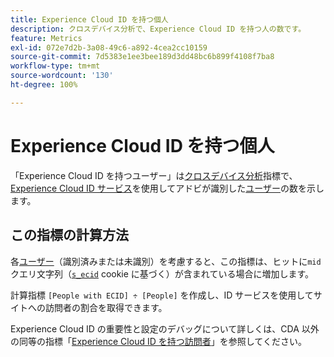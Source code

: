 ```yaml
---
title: Experience Cloud ID を持つ個人
description: クロスデバイス分析で、Experience Cloud ID を持つ人の数です。
feature: Metrics
exl-id: 072e7d2b-3a08-49c6-a892-4cea2cc10159
source-git-commit: 7d5383e1ee3bee189d3dd48bc6b899f4108f7ba8
workflow-type: tm+mt
source-wordcount: '130'
ht-degree: 100%

---
```


# Experience Cloud ID を持つ個人

「Experience Cloud ID を持つユーザー」は[クロスデバイス分析](../cda/overview.md)指標で、[Experience Cloud ID サービス](https://experienceleague.adobe.com/docs/id-service/using/home.html?lang=ja)を使用してアドビが識別した[ユーザー](people.md)の数を示します。

## この指標の計算方法

各[ユーザー](people.md)（識別済みまたは未識別）を考慮すると、この指標は、ヒットに`mid`クエリ文字列（[`s_ecid`](https://experienceleague.adobe.com/docs/core-services/interface/ec-cookies/cookies-analytics.html?lang=ja) cookie に基づく）が含まれている場合に増加します。

計算指標 `[People with ECID] ÷ [People]` を作成し、ID サービスを使用してサイトへの訪問者の割合を取得できます。

Experience Cloud ID の重要性と設定のデバッグについて詳しくは、CDA 以外の同等の指標「[Experience Cloud ID を持つ訪問者](visitors-with-ecid.md)」を参照してください。
